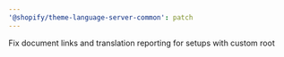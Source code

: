 ```yaml
---
'@shopify/theme-language-server-common': patch
---
```


Fix document links and translation reporting for setups with custom root
